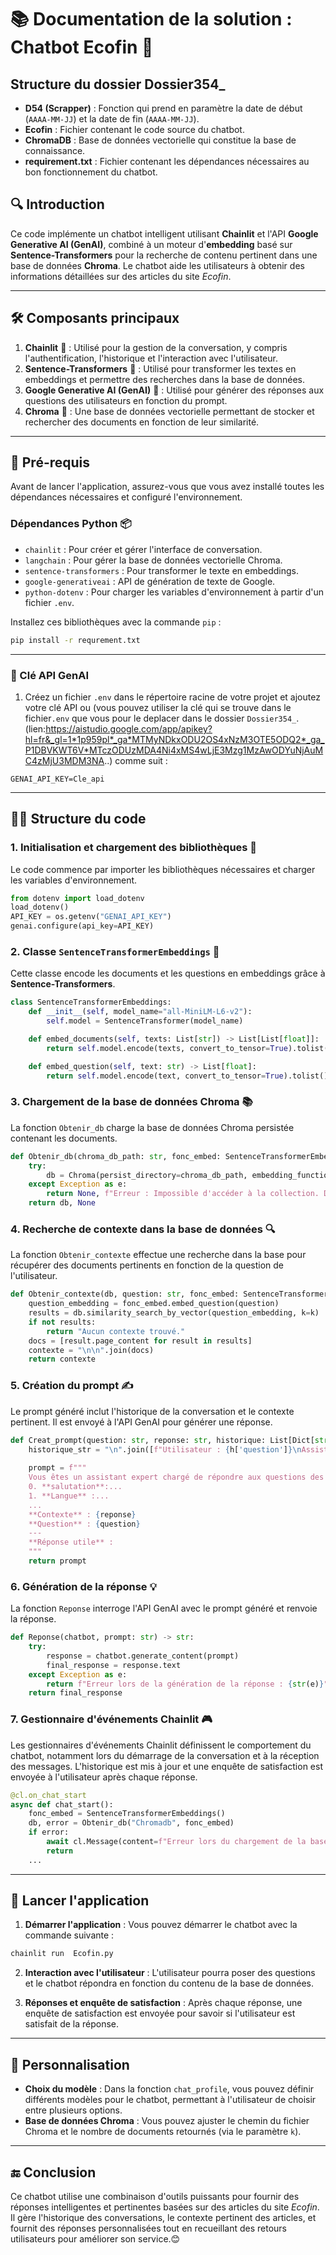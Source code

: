 # **📚 Documentation de la solution : Chatbot Ecofin 🤖**

## Structure du dossier Dossier354_

- **D54 (Scrapper)** : Fonction qui prend en paramètre la date de début (`AAAA-MM-JJ`) et la date de fin (`AAAA-MM-JJ`).
- **Ecofin** : Fichier contenant le code source du chatbot.
- **ChromaDB** : Base de données vectorielle qui constitue la base de connaissance.
- **requirement.txt** : Fichier contenant les dépendances nécessaires au bon fonctionnement du chatbot.


## **🔍 Introduction**

Ce code implémente un chatbot intelligent utilisant **Chainlit** et l'API **Google Generative AI (GenAI)**, combiné à un moteur d'**embedding** basé sur **Sentence-Transformers** pour la recherche de contenu pertinent dans une base de données **Chroma**. Le chatbot aide les utilisateurs à obtenir des informations détaillées sur des articles du site *Ecofin*.

---

## **🛠 Composants principaux**

1. **Chainlit** 💬 : Utilisé pour la gestion de la conversation, y compris l'authentification, l'historique et l'interaction avec l'utilisateur.
2. **Sentence-Transformers** 🧠 : Utilisé pour transformer les textes en embeddings et permettre des recherches dans la base de données.
3. **Google Generative AI (GenAI)** 🤖 : Utilisé pour générer des réponses aux questions des utilisateurs en fonction du prompt.
4. **Chroma** 💾 : Une base de données vectorielle permettant de stocker et rechercher des documents en fonction de leur similarité.

---

## **🚀 Pré-requis**

Avant de lancer l'application, assurez-vous que vous avez installé toutes les dépendances nécessaires et configuré l'environnement.

### **Dépendances Python** 📦

- `chainlit` : Pour créer et gérer l'interface de conversation.
- `langchain` : Pour gérer la base de données vectorielle Chroma.
- `sentence-transformers` : Pour transformer le texte en embeddings.
- `google-generativeai` : API de génération de texte de Google.
- `python-dotenv` : Pour charger les variables d'environnement à partir d'un fichier `.env`.

Installez ces bibliothèques avec la commande `pip` :

```bash
pip install -r requrement.txt
```

---

### **🔑 Clé API GenAI**

1. Créez un fichier `.env`  dans le répertoire racine de votre projet et ajoutez votre clé API ou (vous pouvez  utiliser la clé qui se trouve dans le fichier`.env` que vous pour le deplacer dans le dossier `Dossier354_`.(lien:https://aistudio.google.com/app/apikey?hl=fr&_gl=1*1p959pl*_ga*MTMyNDkxODU2OS4xNzM3OTE5ODQ2*_ga_P1DBVKWT6V*MTczODUzMDA4Ni4xMS4wLjE3Mzg1MzAwODYuNjAuMC4zMjU3MDM3NA..) comme suit :

```plaintext
GENAI_API_KEY=Cle_api
```

---

## **🧑‍💻 Structure du code**

### 1. **Initialisation et chargement des bibliothèques** 🔌

Le code commence par importer les bibliothèques nécessaires et charger les variables d'environnement.

```python
from dotenv import load_dotenv
load_dotenv()
API_KEY = os.getenv("GENAI_API_KEY")
genai.configure(api_key=API_KEY)
```

### 2. **Classe `SentenceTransformerEmbeddings` 🧠**

Cette classe encode les documents et les questions en embeddings grâce à **Sentence-Transformers**.

```python
class SentenceTransformerEmbeddings:
    def __init__(self, model_name="all-MiniLM-L6-v2"):
        self.model = SentenceTransformer(model_name)

    def embed_documents(self, texts: List[str]) -> List[List[float]]:
        return self.model.encode(texts, convert_to_tensor=True).tolist()

    def embed_question(self, text: str) -> List[float]:
        return self.model.encode(text, convert_to_tensor=True).tolist()
```

### 3. **Chargement de la base de données Chroma 📚**

La fonction `Obtenir_db` charge la base de données Chroma persistée contenant les documents.

```python
def Obtenir_db(chroma_db_path: str, fonc_embed: SentenceTransformerEmbeddings):
    try:
        db = Chroma(persist_directory=chroma_db_path, embedding_function=fonc_embed)
    except Exception as e:
        return None, f"Erreur : Impossible d'accéder à la collection. Détail : {str(e)}"
    return db, None
```

### 4. **Recherche de contexte dans la base de données 🔍**

La fonction `Obtenir_contexte` effectue une recherche dans la base pour récupérer des documents pertinents en fonction de la question de l'utilisateur.

```python
def Obtenir_contexte(db, question: str, fonc_embed: SentenceTransformerEmbeddings, k: int = 3) -> str:
    question_embedding = fonc_embed.embed_question(question)
    results = db.similarity_search_by_vector(question_embedding, k=k)
    if not results:
        return "Aucun contexte trouvé."
    docs = [result.page_content for result in results]
    contexte = "\n\n".join(docs)
    return contexte
```

### 5. **Création du prompt ✍️**

Le prompt généré inclut l'historique de la conversation et le contexte pertinent. Il est envoyé à l'API GenAI pour générer une réponse.

```python
def Creat_prompt(question: str, reponse: str, historique: List[Dict[str, str]]) -> str:
    historique_str = "\n".join([f"Utilisateur : {h['question']}\nAssistant : {h['response']}" for h in historique])
    
    prompt = f"""
    Vous êtes un assistant expert chargé de répondre aux questions des utilisateurs de manière claire, détaillée et précise. Voici les instructions à suivre :
    0. **salutation**:...
    1. **Langue** :...
    ...
    **Contexte** : {reponse}
    **Question** : {question}
    ---
    **Réponse utile** :
    """
    return prompt
```

### 6. **Génération de la réponse 💡**

La fonction `Reponse` interroge l'API GenAI avec le prompt généré et renvoie la réponse.

```python
def Reponse(chatbot, prompt: str) -> str:
    try:
        response = chatbot.generate_content(prompt)
        final_response = response.text
    except Exception as e:
        return f"Erreur lors de la génération de la réponse : {str(e)}"
    return final_response
```

### 7. **Gestionnaire d'événements Chainlit 🎮**

Les gestionnaires d'événements Chainlit définissent le comportement du chatbot, notamment lors du démarrage de la conversation et à la réception des messages. L'historique est mis à jour et une enquête de satisfaction est envoyée à l'utilisateur après chaque réponse.

```python
@cl.on_chat_start
async def chat_start():
    fonc_embed = SentenceTransformerEmbeddings()
    db, error = Obtenir_db("Chromadb", fonc_embed)
    if error:
        await cl.Message(content=f"Erreur lors du chargement de la base de données : {error}").send()
        return
    ...
```

---

## **🚀 Lancer l'application**

1. **Démarrer l'application** : Vous pouvez démarrer le chatbot avec la commande suivante :

```bash
chainlit run  Ecofin.py
```

2. **Interaction avec l'utilisateur** :  L'utilisateur pourra poser des questions et le chatbot répondra en fonction du contenu de la base de données.

3. **Réponses et enquête de satisfaction** : Après chaque réponse, une enquête de satisfaction est envoyée pour savoir si l'utilisateur est satisfait de la réponse.

---

## **🎨 Personnalisation**

- **Choix du modèle** : Dans la fonction `chat_profile`, vous pouvez définir différents modèles pour le chatbot, permettant à l'utilisateur de choisir entre plusieurs options.
- **Base de données Chroma** : Vous pouvez ajuster le chemin du fichier Chroma et le nombre de documents retournés (via le paramètre `k`).

---

## **🔚 Conclusion**

Ce chatbot utilise une combinaison d'outils puissants pour fournir des réponses intelligentes et pertinentes basées sur des articles du site *Ecofin*. Il gère l'historique des conversations, le contexte pertinent des articles, et fournit des réponses personnalisées tout en recueillant des retours utilisateurs pour améliorer son service.😊





